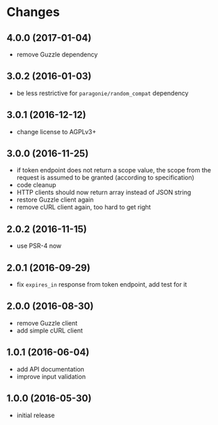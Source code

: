 # Changes

## 4.0.0 (2017-01-04)
- remove Guzzle dependency

## 3.0.2 (2016-01-03)
- be less restrictive for `paragonie/random_compat` dependency

## 3.0.1 (2016-12-12)
- change license to AGPLv3+

## 3.0.0 (2016-11-25)
- if token endpoint does not return a scope value, the scope from the request
  is assumed to be granted (according to specification)
- code cleanup
- HTTP clients should now return array instead of JSON string
- restore Guzzle client again
- remove cURL client again, too hard to get right

## 2.0.2 (2016-11-15)
- use PSR-4 now

## 2.0.1 (2016-09-29)
- fix `expires_in` response from token endpoint, add test for it

## 2.0.0 (2016-08-30)
- remove Guzzle client
- add simple cURL client

## 1.0.1 (2016-06-04)
- add API documentation
- improve input validation

## 1.0.0 (2016-05-30)
- initial release
